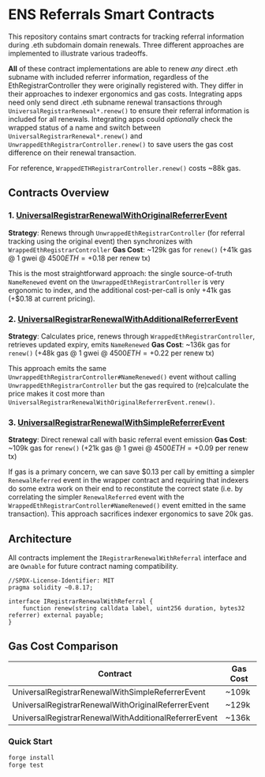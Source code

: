 # ENS Referrals Smart Contracts

This repository contains smart contracts for tracking referral information during .eth subdomain domain renewals. Three different approaches are implemented to illustrate various tradeoffs.

**All** of these contract implementations are able to renew _any_ direct .eth subname with included referrer information, regardless of the EthRegistrarController they were originally registered with. They differ in their approaches to indexer ergonomics and gas costs. Integrating apps need only send direct .eth subname renewal transactions through `UniversalRegistrarRenewal*.renew()` to ensure their referral information is included for all renewals. Integrating apps could _optionally_ check the wrapped status of a name and switch between `UniversalRegistrarRenewal*.renew()` and `UnwrappedEthRegistrarController.renew()` to save users the gas cost difference on their renewal transaction.

For reference, `WrappedETHRegistrarController.renew()` costs ~88k gas.

## Contracts Overview

### 1. [UniversalRegistrarRenewalWithOriginalReferrerEvent](src/UniversalRegistrarRenewalWithOriginalReferrerEvent.sol)

**Strategy**: Renews through `UnwrappedEthRegistrarController` (for referral tracking using the original event) then synchronizes with `WrappedEthRegistrarController`
**Gas Cost**: ~129k gas for `renew()` (+41k gas @ 1 gwei @ $4500 ETH = +$0.18 per renew tx)

This is the most straightforward approach: the single source-of-truth `NameRenewed` event on the `UnwrappedEthRegistrarController` is very ergonomic to index, and the additional cost-per-call is only +41k gas (+$0.18 at current pricing).

### 2. [UniversalRegistrarRenewalWithAdditionalReferrerEvent](src/UniversalRegistrarRenewalWithAdditionalReferrerEvent.sol)

**Strategy**: Calculates price, renews through `WrappedEthRegistrarController`, retrieves updated expiry, emits `NameRenewed`
**Gas Cost**: ~136k gas for `renew()` (+48k gas @ 1 gwei @ $4500 ETH = +$0.22 per renew tx)

This approach emits the same `UnwrappedEthRegistrarController#NameRenewed()` event without calling `UnwrappedEthRegistrarController` but the gas required to (re)calculate the price makes it cost more than `UniversalRegistrarRenewalWithOriginalReferrerEvent.renew()`.

### 3. [UniversalRegistrarRenewalWithSimpleReferrerEvent](src/UniversalRegistrarRenewalWithSimpleReferrerEvent.sol)

**Strategy**: Direct renewal call with basic referral event emission
**Gas Cost**: ~109k gas for `renew()` (+21k gas @ 1 gwei @ $4500 ETH = +$0.09 per renew tx)

If gas is a primary concern, we can save $0.13 per call by emitting a simpler `RenewalReferred` event in the wrapper contract and requiring that indexers do some extra work on their end to reconstitute the correct state (i.e. by correlating the simpler `RenewalReferred` event with the `WrappedEthRegistrarController#NameRenewed()` event emitted in the same transaction). This approach sacrifices indexer ergonomics to save 20k gas.

## Architecture

All contracts implement the `IRegistrarRenewalWithReferral` interface and are `Ownable` for future contract naming compatibility.

```solidity
//SPDX-License-Identifier: MIT
pragma solidity ~0.8.17;

interface IRegistrarRenewalWithReferral {
    function renew(string calldata label, uint256 duration, bytes32 referrer) external payable;
}
```

## Gas Cost Comparison

| Contract | Gas Cost |
|----------|----------|
| UniversalRegistrarRenewalWithSimpleReferrerEvent | ~109k |
| UniversalRegistrarRenewalWithOriginalReferrerEvent | ~129k |
| UniversalRegistrarRenewalWithAdditionalReferrerEvent | ~136k |

### Quick Start

```bash
forge install
forge test
```
